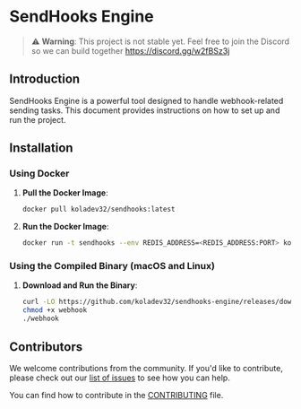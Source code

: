 # SendHooks Engine
> ⚠️ **Warning**: This project is not stable yet. Feel free to join the Discord so we can build together https://discord.gg/w2fBSz3j

## Introduction
SendHooks Engine is a powerful tool designed to handle webhook-related sending tasks. This document provides instructions on how to set up and run the project.

## Installation

### Using Docker

1. **Pull the Docker Image**:
   ```bash
   docker pull koladev32/sendhooks:latest
   ```

2. **Run the Docker Image**:
   ```bash
   docker run -t sendhooks --env REDIS_ADDRESS=<REDIS_ADDRESS:PORT> koladev32/sendhooks
   ```

### Using the Compiled Binary (macOS and Linux)

1. **Download and Run the Binary**:
   ```bash
   curl -LO https://github.com/koladev32/sendhooks-engine/releases/download/v0.0.1/webhook
   chmod +x webhook
   ./webhook
   ```

## Contributors
We welcome contributions from the community. If you'd like to contribute, please check out our [list of issues](https://github.com/koladev32/sendhooks-engine/issues) to see how you can help.

You can find how to contribute in the [CONTRIBUTING](CONTRIBUTING.md) file.